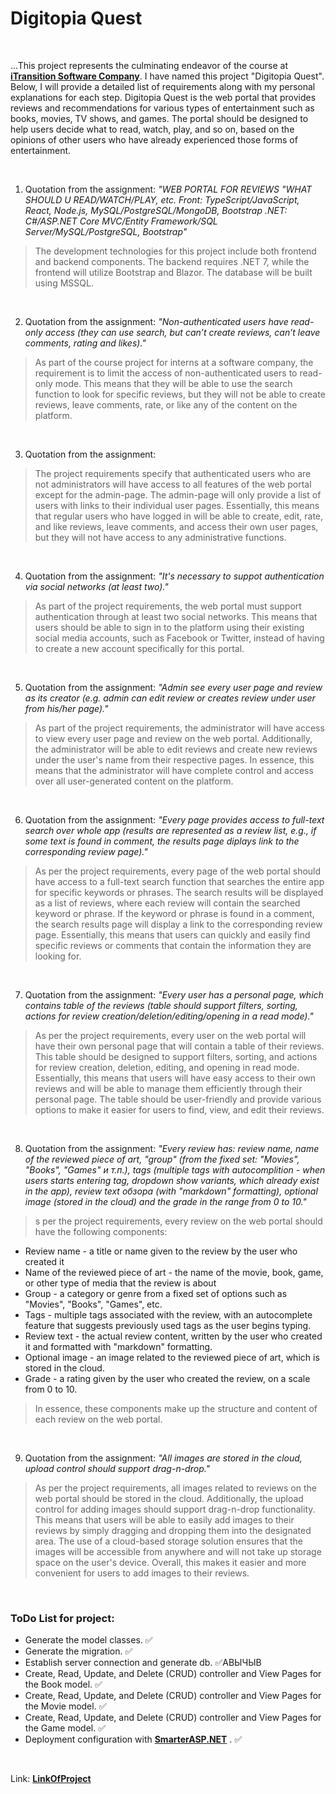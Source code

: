 # **Digitopia Quest**
<p>&nbsp;</p>

...This project represents the culminating endeavor of the course at **[iTransition Software Company](https://www.itransition.com)**. I have named this project "Digitopia Quest". Below, I will provide a detailed list of requirements along with my personal explanations for each step. Digitopia Quest is the web portal that provides reviews and recommendations for various types of entertainment such as books, movies, TV shows, and games. The portal should be designed to help users decide what to read, watch, play, and so on, based on the opinions of other users who have already experienced those forms of entertainment.
<p>&nbsp;</p>

1. Quotation from the assignment:
*"WEB PORTAL FOR REVIEWS "WHAT SHOULD U READ/WATCH/PLAY, etc.
Front: TypeScript/JavaScript, React, Node.js, MySQL/PostgreSQL/MongoDB, Bootstrap
.NET: C#/ASP.NET Core MVC/Entity Framework/SQL Server/MySQL/PostgreSQL, Bootstrap"*



>The development technologies for this project include both frontend and backend components. The backend requires .NET 7, while the frontend will utilize Bootstrap and Blazor. The database will be built using MSSQL.
<p>&nbsp;</p>

2. Quotation from the assignment:
*"Non-authenticated users have read-only access (they can use search, but can’t create reviews, can’t leave comments, rating and likes)."*

>As part of the course project for interns at a software company, the requirement is to limit the access of non-authenticated users to read-only mode. This means that they will be able to use the search function to look for specific reviews, but they will not be able to create reviews, leave comments, rate, or like any of the content on the platform.
<p>&nbsp;</p>

3. Quotation from the assignment:
>The project requirements specify that authenticated users who are not administrators will have access to all features of the web portal except for the admin-page. The admin-page will only provide a list of users with links to their individual user pages. Essentially, this means that regular users who have logged in will be able to create, edit, rate, and like reviews, leave comments, and access their own user pages, but they will not have access to any administrative functions.

<p>&nbsp;</p>

4. Quotation from the assignment:
*"It's necessary to suppot authentication via social networks (at least two)."*
>As part of the project requirements, the web portal must support authentication through at least two social networks. This means that users should be able to sign in to the platform using their existing social media accounts, such as Facebook or Twitter, instead of having to create a new account specifically for this portal.
<p>&nbsp;</p>

5. Quotation from the assignment:
*"Admin see every user page and review as its creator (e.g. admin can edit review or creates review under user from his/her page)."*
>As part of the project requirements, the administrator will have access to view every user page and review on the web portal. Additionally, the administrator will be able to edit reviews and create new reviews under the user's name from their respective pages. In essence, this means that the administrator will have complete control and access over all user-generated content on the platform.
<p>&nbsp;</p>

6. Quotation from the assignment:
*"Every page provides access to full-text search over whole app (results are represented as a review list, e.g., if some text is found in comment, the results page diplays link to the corresponding review page)."*
>As per the project requirements, every page of the web portal should have access to a full-text search function that searches the entire app for specific keywords or phrases. The search results will be displayed as a list of reviews, where each review will contain the searched keyword or phrase. If the keyword or phrase is found in a comment, the search results page will display a link to the corresponding review page. Essentially, this means that users can quickly and easily find specific reviews or comments that contain the information they are looking for.
<p>&nbsp;</p>

7. Quotation from the assignment:
*"Every user has a personal page, which contains table of the reviews (table should support filters, sorting, actions for review creation/deletion/editing/opening in a read mode)."*
>As per the project requirements, every user on the web portal will have their own personal page that will contain a table of their reviews. This table should be designed to support filters, sorting, and actions for review creation, deletion, editing, and opening in read mode. Essentially, this means that users will have easy access to their own reviews and will be able to manage them efficiently through their personal page. The table should be user-friendly and provide various options to make it easier for users to find, view, and edit their reviews.
<p>&nbsp;</p>

8. Quotation from the assignment:
*"Every review has: review name, name of the reviewed piece of art, "group" (from the fixed set: "Movies", "Books", "Games" и т.п.), tags (multiple tags with autocomplition - when users starts entering tag, dropdown show variants, which already exist in the app), review text обзора (with "markdown" formatting), optional image (stored in the cloud) and the grade in the range from 0 to 10."*
>s per the project requirements, every review on the web portal should have the following components: 
* Review name - a title or name given to the review by the user who created it
* Name of the reviewed piece of art - the name of the movie, book, game, or other type of media that the review is about
* Group - a category or genre from a fixed set of options such as "Movies", "Books", "Games", etc.
* Tags - multiple tags associated with the review, with an autocomplete feature that suggests previously used tags as the user begins typing.
* Review text - the actual review content, written by the user who created it and formatted with "markdown" formatting.
* Optional image - an image related to the reviewed piece of art, which is stored in the cloud.
* Grade - a rating given by the user who created the review, on a scale from 0 to 10.
>In essence, these components make up the structure and content of each review on the web portal.
<p>&nbsp;</p>

9. Quotation from the assignment:
*"All images are stored in the cloud, upload control should support drag-n-drop."*
>As per the project requirements, all images related to reviews on the web portal should be stored in the cloud. Additionally, the upload control for adding images should support drag-n-drop functionality. This means that users will be able to easily add images to their reviews by simply dragging and dropping them into the designated area. The use of a cloud-based storage solution ensures that the images will be accessible from anywhere and will not take up storage space on the user's device. Overall, this makes it easier and more convenient for users to add images to their reviews.
<p>&nbsp;</p>


### **ToDo List for project:**
* Generate the model classes. :white_check_mark:
* Generate the migration. :white_check_mark:
* Establish server connection and generate db. :white_check_mark:АВЫЧЫВ
* Create, Read, Update, and Delete (CRUD) controller and View Pages for the Book model. :white_check_mark:
* Create, Read, Update, and Delete (CRUD) controller and View Pages for the Movie model. :white_check_mark:
* Create, Read, Update, and Delete (CRUD) controller and View Pages for the Game model. :white_check_mark:
* Deployment configuration with **[SmarterASP.NET](https://www.smarterasp.net/)** . :white_check_mark:
<p>&nbsp;</p>

Link: **[LinkOfProject](muratalibek-001-site1.ctempurl.com)**